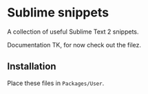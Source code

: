 Sublime snippets
===

A collection of useful Sublime Text 2 snippets.

Documentation TK, for now check out the filez.

## Installation

Place these files in `Packages/User`.